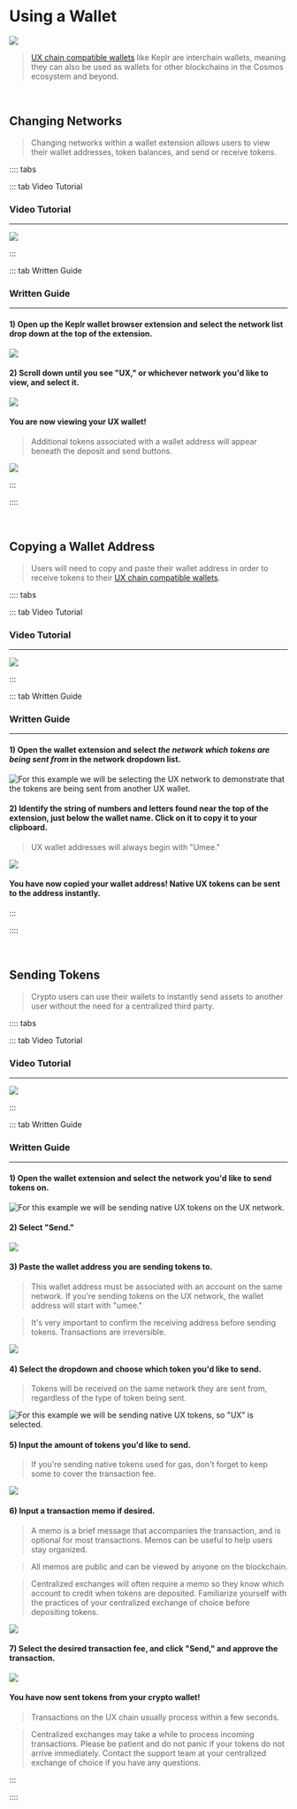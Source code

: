 # Using a Wallet

![](/bg/using-a-wallet.png)

> [UX chain compatible wallets](/users/getting-started/creating-wallet.html#creating-an-umee-blockchain-compatible-wallet) like Keplr are interchain wallets, meaning they can also be used as wallets for other blockchains in the Cosmos ecosystem and beyond.

<br>

## Changing Networks

> Changing networks within a wallet extension allows users to view their wallet addresses, token balances, and send or receive tokens.

:::: tabs

::: tab Video Tutorial

### Video Tutorial

---

![](/bg/change-network.gif)

:::

::: tab Written Guide

### Written Guide

---

#### 1) Open up the Keplr wallet browser extension and select the network list drop down at the top of the extension.

![](/bg/change-network-1.png)

#### 2) Scroll down until you see "UX," or whichever network you'd like to view, and select it.

![](/bg/change-network-2.png)

#### You are now viewing your UX wallet!

> Additional tokens associated with a wallet address will appear beneath the deposit and send buttons.

![](/bg/change-network-3.png)

:::

::::

<br>

## Copying a Wallet Address

> Users will need to copy and paste their wallet address in order to receive tokens to their [UX chain compatible wallets](/users/getting-started/creating-wallet.html#creating-an-umee-blockchain-compatible-wallet).

:::: tabs

::: tab Video Tutorial

### Video Tutorial

---

![](/bg/copy-umee-address.gif)

:::

::: tab Written Guide

### Written Guide

---

#### 1) Open the wallet extension and select _**the network which tokens are being sent from**_ in the network dropdown list.

![For this example we will be selecting the UX network to demonstrate that the tokens are being sent from another UX wallet.](/bg/receiving-tokens-1.png)

#### 2) Identify the string of numbers and letters found near the top of the extension, just below the wallet name. Click on it to copy it to your clipboard.

> UX wallet addresses will always begin with "Umee."

![](/bg/receiving-tokens-2.png)

#### You have now copied your wallet address! Native UX tokens can be sent to the address instantly.

:::

::::

<br>

## Sending Tokens

> Crypto users can use their wallets to instantly send assets to another user without the need for a centralized third party.

:::: tabs

::: tab Video Tutorial

### Video Tutorial

---

![](/bg/send-umee.gif)

:::

::: tab Written Guide

### Written Guide

---

#### 1) Open the wallet extension and select the network you'd like to send tokens on.

![For this example we will be sending native UX tokens on the UX network.](/bg/send-tokens-1.png)

#### 2) Select "Send."

![](/bg/send-tokens-2.png)

#### 3) Paste the wallet address you are sending tokens to.

> This wallet address must be associated with an account on the same network. If you're sending tokens on the UX network, the wallet address will start with "umee."

> It's very important to confirm the receiving address before sending tokens. Transactions are irreversible.

![](/bg/send-tokens-3.png)

#### 4) Select the dropdown and choose which token you'd like to send.

> Tokens will be received on the same network they are sent from, regardless of the type of token being sent.

![For this example we will be sending native UX tokens, so "UX" is selected.](/bg/send-tokens-4.png)

#### 5) Input the amount of tokens you'd like to send.

> If you're sending native tokens used for gas, don't forget to keep some to cover the transaction fee.

![](/bg/send-tokens-5.png)

#### 6) Input a transaction memo if desired.

> A memo is a brief message that accompanies the transaction, and is optional for most transactions. Memos can be useful to help users stay organized.

> All memos are public and can be viewed by anyone on the blockchain.

> Centralized exchanges will often require a memo so they know which account to credit when tokens are deposited. Familiarize yourself with the practices of your centralized exchange of choice before depositing tokens.

![](/bg/send-tokens-6.png)

#### 7) Select the desired transaction fee, and click "Send," and approve the transaction.

![](/bg/send-tokens-7.png)

#### You have now sent tokens from your crypto wallet!

> Transactions on the UX chain usually process within a few seconds.

> Centralized exchanges may take a while to process incoming transactions. Please be patient and do not panic if your tokens do not arrive immediately. Contact the support team at your centralized exchange of choice if you have any questions.

:::

::::
